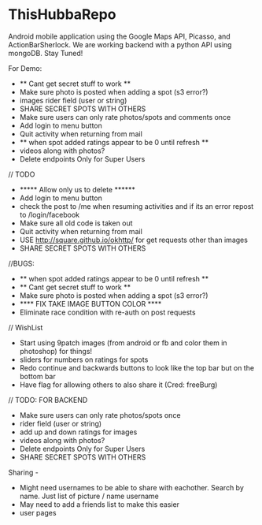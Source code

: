 ThisHubbaRepo
=============

Android mobile application using the Google Maps API, Picasso, and ActionBarSherlock. We are working backend with a python API using mongoDB.
Stay Tuned!

For Demo:
- ** Cant get secret stuff to work **
- Make sure photo is posted when adding a spot (s3 error?)
- images rider field (user or string)
- SHARE SECRET SPOTS WITH OTHERS
- Make sure users can only rate photos/spots and comments once
- Add login to menu button
- Quit activity when returning from mail
- ** when spot added ratings appear to be 0 until refresh **
- videos along with photos?
- Delete endpoints Only for Super Users


// TODO
- ***** Allow only us to delete ******
- Add login to menu button
- check the post to /me when resuming activities and if its an error repost to /login/facebook
- Make sure all old code is taken out
- Quit activity when returning from mail
- USE http://square.github.io/okhttp/ for get requests other than images
- SHARE SECRET SPOTS WITH OTHERS

//BUGS:
- ** when spot added ratings appear to be 0 until refresh **
- ** Cant get secret stuff to work **
- Make sure photo is posted when adding a spot (s3 error?)
- **** FIX TAKE IMAGE BUTTON COLOR ****
- Eliminate race condition with re-auth on post requests

// WishList
- Start using 9patch images (from android or fb and color them in photoshop) for things!
- sliders for numbers on ratings for spots
- Redo continue and backwards buttons to look like the top bar but on the bottom bar
- Have flag for allowing others to also share it (Cred: freeBurg)


// TODO: FOR BACKEND
- Make sure users can only rate photos/spots once
- rider field (user or string)
- add up and down ratings for images
- videos along with photos?
- Delete endpoints Only for Super Users
- SHARE SECRET SPOTS WITH OTHERS

Sharing - 

- Might need usernames to be able to share with eachother. Search by name.
Just list of picture / name username
- May need to add a friends list to make this easier
- user pages